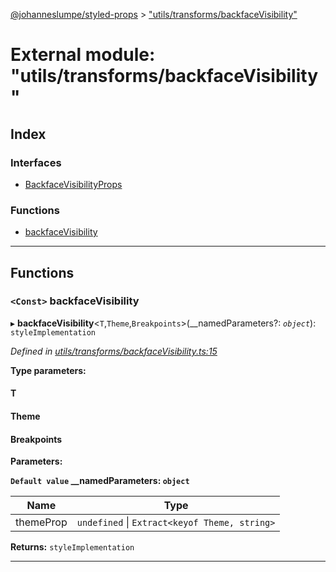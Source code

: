[@johanneslumpe/styled-props](../README.md) > ["utils/transforms/backfaceVisibility"](../modules/_utils_transforms_backfacevisibility_.md)

# External module: "utils/transforms/backfaceVisibility"

## Index

### Interfaces

* [BackfaceVisibilityProps](../interfaces/_utils_transforms_backfacevisibility_.backfacevisibilityprops.md)

### Functions

* [backfaceVisibility](_utils_transforms_backfacevisibility_.md#backfacevisibility)

---

## Functions

<a id="backfacevisibility"></a>

### `<Const>` backfaceVisibility

▸ **backfaceVisibility**<`T`,`Theme`,`Breakpoints`>(__namedParameters?: *`object`*): `styleImplementation`

*Defined in [utils/transforms/backfaceVisibility.ts:15](https://github.com/johanneslumpe/styled-props/blob/8e709f1/src/utils/transforms/backfaceVisibility.ts#L15)*

**Type parameters:**

#### T 
#### Theme 
#### Breakpoints 
**Parameters:**

**`Default value` __namedParameters: `object`**

| Name | Type |
| ------ | ------ |
| themeProp | `undefined` \| `Extract<keyof Theme, string>` |

**Returns:** `styleImplementation`

___

